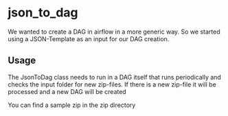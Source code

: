 # json_to_dag

We wanted to create a DAG in airflow in a more generic way.
So we started using a JSON-Template as an input for our DAG creation.

## Usage
The JsonToDag class needs to run in a DAG itself that runs periodically and checks the input folder for new zip-files.
If there is a new zip-file it will be processed and a new DAG will be created

You can find a sample zip in the zip directory
